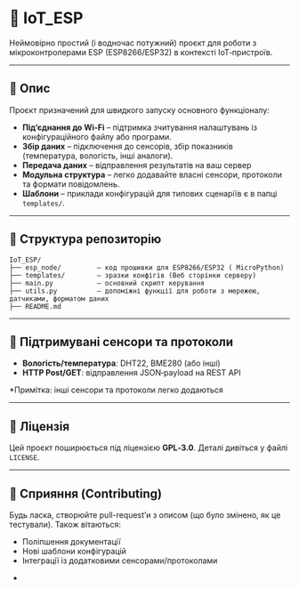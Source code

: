 
# 📡 IoT\_ESP

Неймовірно простий (і водночас потужний) проєкт для роботи з мікроконтролерами ESP (ESP8266/ESP32) в контексті IoT‑пристроїв.

---

## 🧩 Опис

Проєкт призначений для швидкого запуску основного функціоналу:

* **Під’єднання до Wi‑Fi** – підтримка зчитування налаштувань із конфігураційного файлу або програми.
* **Збір даних** – підключення до сенсорів, збір показників (температура, вологість, інші аналоги).
* **Передача даних** – відправлення результатів на ваш сервер
* **Модульна структура** – легко додавайте власні сенсори, протоколи та формати повідомлень.
* **Шаблони** – приклади конфігурацій для типових сценаріїв є в папці `templates/`.

---

## 📂 Структура репозиторію

```
IoT_ESP/
├── esp_node/         — код прошивки для ESP8266/ESP32 ( MicroPython)
├── templates/        — зразки конфігів (Веб сторінки серверу)
├── main.py           — основний скрипт керування
├── utils.py          — допоміжні функції для роботи з мережею, датчиками, форматом даних
├── README.md      
```

---

## 🔌 Підтримувані сенсори та протоколи

* **Вологість/температура**: DHT22, BME280 (або інші)
* **HTTP Post/GET**: відправлення JSON‑payload на REST API

*Примітка: інші сенсори та протоколи легко додаються

---

## 📜 Ліцензія

Цей проєкт поширюється під ліцензією **GPL‑3.0**. Деталі дивіться у файлі `LICENSE`.

---

## 🤝 Сприяння (Contributing)

Будь ласка, створюйте pull-request’и з описом (що було змінено, як це тестували). Також вітаються:

* Поліпшення документації
* Нові шаблони конфігурацій
* Інтеграції із додатковими сенсорами/протоколами

-
